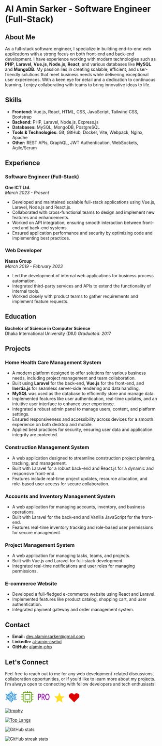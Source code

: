 # Al Amin Sarker - Software Engineer (Full-Stack)

## About Me

As a full-stack software engineer, I specialize in building end-to-end web applications with a strong focus on both front-end and back-end development. I have experience working with modern technologies such as **PHP**, **Laravel**, **Vue.js**, **Node.js**, **React**, and various databases like **MySQL** and **MongoDB**. My passion lies in creating scalable, efficient, and user-friendly solutions that meet business needs while delivering exceptional user experiences. With a keen eye for detail and a dedication to continuous learning, I enjoy collaborating with teams to bring innovative ideas to life.

## Skills

- **Frontend:** Vue.js, React, HTML, CSS, JavaScript, Tailwind CSS, Bootstrap
- **Backend:** PHP, Laravel, Node.js, Express.js
- **Databases:** MySQL, MongoDB, PostgreSQL
- **Tools & Technologies:** Git, GitHub, Docker, Vite, Webpack, Nginx, Apache
- **Other:** REST APIs, GraphQL, JWT Authentication, WebSockets, Agile/Scrum

## Experience

### Software Engineer (Full-Stack)  
**One ICT Ltd.**  
*March 2023 - Present*  
- Developed and maintained scalable full-stack applications using Vue.js, Laravel, Node.js and React.js.
- Collaborated with cross-functional teams to design and implement new features and enhancements.
- Worked on API integration, ensuring smooth interaction between front-end and back-end systems.
- Ensured application performance and security by optimizing code and implementing best practices.

### Web Developer  
**Nassa Group**  
*March 2019 - February 2023*  
- Led the development of internal web applications for business process automation.
- Integrated third-party services and APIs to extend the functionality of internal tools.
- Worked closely with product teams to gather requirements and implement feature requests.

## Education

**Bachelor of Science in Computer Science**  
Dhaka International University (DIU)
*Graduated: 2017*

## Projects

### **Home Health Care Management System**
- A modern platform designed to offer solutions for various business needs, including project management and team collaboration.
- Built using **Laravel** for the back-end, **Vue.js** for the front-end, and **Inertia.js** for seamless server-side rendering and data handling.
- **MySQL** was used as the database to efficiently store and manage data.
- Implemented features like user authentication, real-time updates, and an intuitive user interface to enhance user experience.
- Integrated a robust admin panel to manage users, content, and platform settings.
- Ensured responsiveness and accessibility across devices for a smooth experience on both desktop and mobile.
- Applied best practices for security, ensuring user data and application integrity are protected.

### **Construction Management System**
- A web application designed to streamline construction project planning, tracking, and management.
- Built with Laravel for a robust back-end and React.js for a dynamic and responsive front-end.
- Features include real-time project updates, resource allocation, and role-based user access for secure collaboration.

### **Accounts and Inventory Management System**
- A web application for managing accounts, inventory, and business operations.
- Built with Laravel for the back-end and Vanilla JavaScript for the front-end.
- Features real-time inventory tracking and role-based user permissions for secure management.

### **Project Management System**
- A web application for managing tasks, teams, and projects.
- Built with Vue.js and Laravel for full-stack development.
- Integrated real-time notifications and user roles for managing permissions.

### **E-commerce Website**
- Developed a full-fledged e-commerce website using React and Laravel.
- Implemented features like product catalog, shopping cart, and user authentication.
- Integrated payment gateway and order management system.

## Contact
- **Email:** [dev.alaminsarker@gmail.com](mailto:dev.alaminsarker@gmail.com)
- **LinkedIn:** [al-amin-csebd](https://www.linkedin.com/in/al-amin-csebd)
- **GitHub:** [alamin-php](https://github.com/alamin-php)

## Let's Connect

Feel free to reach out to me for any web development-related discussions, collaboration opportunities, or if you'd like to learn more about my projects. I’m always open to connecting with fellow developers and tech enthusiasts!

<a href='https://archiveprogram.github.com/'><img src='https://raw.githubusercontent.com/acervenky/animated-github-badges/master/assets/acbadge.gif' width='40' height='40'></a> <a href='https://docs.github.com/en/developers'><img src='https://raw.githubusercontent.com/acervenky/animated-github-badges/master/assets/devbadge.gif' width='40' height='40'></a> <a href='https://github.com/pricing'><img src='https://raw.githubusercontent.com/acervenky/animated-github-badges/master/assets/pro.gif' width='40' height='40'></a> <a href='https://stars.github.com/'><img src='https://raw.githubusercontent.com/acervenky/animated-github-badges/master/assets/starbadge.gif' width='35' height='35'></a> <a href='https://docs.github.com/en/github/supporting-the-open-source-community-with-github-sponsors'><img src='https://raw.githubusercontent.com/acervenky/animated-github-badges/master/assets/sponsorbadge.gif' width='35' height='35'></a> 

[![trophy](https://github-profile-trophy.vercel.app/?username=alamin-php)](https://github.com/ryo-ma/github-profile-trophy)

[![Top Langs](https://github-readme-stats.vercel.app/api/top-langs/?username=alamin-php)](https://github.com/anuraghazra/github-readme-stats)

![GitHub stats](https://github-readme-stats.vercel.app/api?username=alamin-php&show_icons=true&count_private=true)

![GitHub streak stats](https://streak-stats.demolab.com/?user=alamin-php)  

